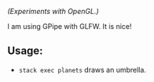 _(Experiments with OpenGL.)_

I am using GPipe with GLFW. It is nice!

Usage:
------

* `stack exec planets` draws an umbrella.
